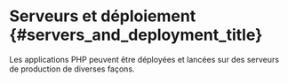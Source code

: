 # Serveurs et déploiement {#servers_and_deployment_title}

Les applications PHP peuvent être déployées et lancées sur des serveurs de production de diverses façons.
